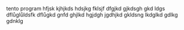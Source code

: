 tento program
hfjsk kjhjkds hdsjkg
fklsjf dfgjkd gjkdsgh 
gkd ldgs dflůglůldsfk
dflůgkd gnfd ghjlkd hgjdgh jgdhjkd
gkldsng lkdglkd
gdlkg gdnklg
